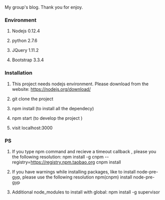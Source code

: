 My group's blog. Thank you for enjoy.

### Environment ###
1. Nodejs 0.12.4

2. python 2.7.6 

3. JQuery 1.11.2

4. Bootstrap 3.3.4

### Installation ###
1. This project needs nodejs environment. Please download from the website: https://nodejs.org/download/

2. git clone the project

3. npm install (to install all the dependecy)

4. npm start (to develop the project )

5. visit localhost:3000 

### PS ###
1. If you type npm command and recieve a timeout callback , please you the following resolution: 
	npm install -g cnpm --registry=https://registry.npm.taobao.org
    cnpm install

2. If you have warnings while installing packages, like to install node-pre-gyp, please use the following resolution
	npm(cnpm) install node-pre-gyp

3. Additional node_modules to install with global: 
   npm install -g supervisor  


